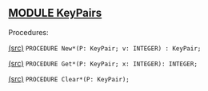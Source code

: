 
## [MODULE KeyPairs](https://github.com/io-core/Attest/blob/main/KeyPairs.Mod)

Procedures:


[(src)](https://github.com/io-core/Attest/blob/main/KeyPairs.Mod#L15) `PROCEDURE New*(P: KeyPair; v: INTEGER) : KeyPair;`


[(src)](https://github.com/io-core/Attest/blob/main/KeyPairs.Mod#L25) `PROCEDURE Get*(P: KeyPair; x: INTEGER): INTEGER;`


[(src)](https://github.com/io-core/Attest/blob/main/KeyPairs.Mod#L36) `PROCEDURE Clear*(P: KeyPair);`

